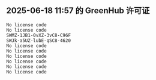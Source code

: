 ## 2025-06-18 11:57 的 GreenHub 许可证
```
No license code
No license code
SWMZ-1JB1-0vXZ-3vC8-C96F
SWJk-a5UZ-lubE-qSC8-4620
No license code
No license code
No license code
No license code
No license code
No license code
```
